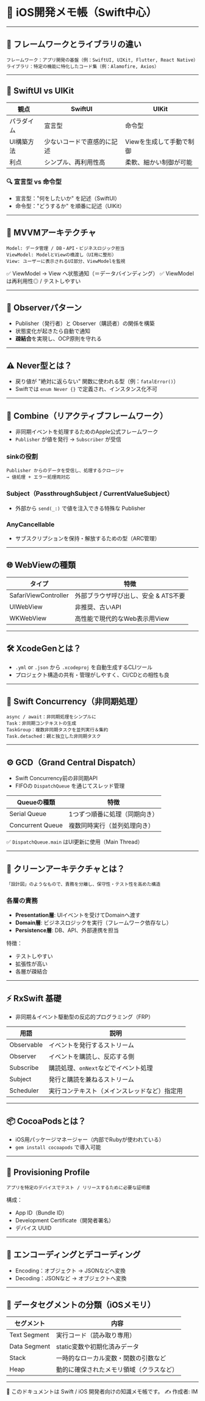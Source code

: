 # 📘 iOS開発メモ帳（Swift中心）

---

## 🧱 フレームワークとライブラリの違い

```
フレームワーク：アプリ開発の基盤（例：SwiftUI, UIKit, Flutter, React Native）
ライブラリ：特定の機能に特化したコード集（例：Alamofire, Axios）
```

---

## 🌱 SwiftUI vs UIKit

| 観点     | SwiftUI       | UIKit          |
| ------ | ------------- | -------------- |
| パラダイム  | 宣言型           | 命令型            |
| UI構築方法 | 少ないコードで直感的に記述 | Viewを生成して手動で制御 |
| 利点     | シンプル、再利用性高    | 柔軟、細かい制御が可能    |

### 🔍 宣言型 vs 命令型

* 宣言型："何をしたいか" を記述（SwiftUI）
* 命令型："どうするか" を順番に記述（UIKit）

---

## 🧭 MVVMアーキテクチャ

```
Model: データ管理 / DB・API・ビジネスロジック担当
ViewModel: ModelとViewの橋渡し（UI用に整形）
View: ユーザーに表示されるUI部分、ViewModelを監視
```

✅ ViewModel → View へ状態通知（＝データバインディング）
✅ ViewModelは再利用性◎ / テストしやすい

---

## 👀 Observerパターン

* Publisher（発行者）と Observer（購読者）の関係を構築
* 状態変化が起きたら自動で通知
* **疎結合**を実現し、OCP原則を守れる

---

## ⚠️ Never型とは？

* 戻り値が "絶対に返らない" 関数に使われる型（例：`fatalError()`）
* Swiftでは `enum Never {}` で定義され、インスタンス化不可

---

## 🍎 Combine（リアクティブフレームワーク）

* 非同期イベントを処理するためのApple公式フレームワーク
* `Publisher` が値を発行 → `Subscriber` が受信

### sinkの役割

```
Publisher からのデータを受信し、処理するクロージャ
→ 値処理 + エラー処理両対応
```

### Subject（PassthroughSubject / CurrentValueSubject）

* 外部から `send(_:)` で値を注入できる特殊な Publisher

### AnyCancellable

* サブスクリプションを保持・解放するための型（ARC管理）

---

## 🌐 WebViewの種類

| タイプ                  | 特徴                    |
| -------------------- | --------------------- |
| SafariViewController | 外部ブラウザ呼び出し、安全 & ATS不要 |
| UIWebView            | 非推奨、古いAPI             |
| WKWebView            | 高性能で現代的なWeb表示用View    |

---

## 🛠️ XcodeGenとは？

* `.yml` or `.json` から `.xcodeproj` を自動生成するCLIツール
* プロジェクト構造の共有・管理がしやすく、CI/CDとの相性も良

---

## 🚦 Swift Concurrency（非同期処理）

```
async / await：非同期処理をシンプルに
Task：非同期コンテキストの生成
TaskGroup：複数非同期タスクを並列実行＆集約
Task.detached：親と独立した非同期タスク
```

---

## ⚙️ GCD（Grand Central Dispatch）

* Swift Concurrency前の非同期API
* FIFOの `DispatchQueue` を通じてスレッド管理

| Queueの種類         | 特徴              |
| ---------------- | --------------- |
| Serial Queue     | 1つずつ順番に処理（同期向き） |
| Concurrent Queue | 複数同時実行（並列処理向き）  |

✅ `DispatchQueue.main` はUI更新に使用（Main Thread）

---

## 🧼 クリーンアーキテクチャとは？

```
「設計図」のようなもので、責務を分離し、保守性・テスト性を高めた構造
```

### 各層の責務

* **Presentation層**: UIイベントを受けてDomainへ渡す
* **Domain層**: ビジネスロジックを実行（フレームワーク依存なし）
* **Persistence層**: DB、API、外部連携を担当

特徴：

* テストしやすい
* 拡張性が高い
* 各層が疎結合

---

## ⚡ RxSwift 基礎

* 非同期＆イベント駆動型の反応的プログラミング（FRP）

| 用語         | 説明                     |
| ---------- | ---------------------- |
| Observable | イベントを発行するストリーム         |
| Observer   | イベントを購読し、反応する側         |
| Subscribe  | 購読処理、`onNext`などでイベント処理 |
| Subject    | 発行と購読を兼ねるストリーム         |
| Scheduler  | 実行コンテキスト（メインスレッドなど）指定用 |

---

## 📦 CocoaPodsとは？

* iOS用パッケージマネージャー（内部でRubyが使われている）
* `gem install cocoapods` で導入可能

---

## 🔐 Provisioning Profile

```
アプリを特定のデバイスでテスト / リリースするために必要な証明書
```

構成：

* App ID（Bundle ID）
* Development Certificate（開発者署名）
* デバイス UUID

---

## 🔁 エンコーディングとデコーディング

* Encoding：オブジェクト → JSONなどへ変換
* Decoding：JSONなど → オブジェクトへ変換

---

## 💾 データセグメントの分類（iOSメモリ）

| セグメント        | 内容                   |
| ------------ | -------------------- |
| Text Segment | 実行コード（読み取り専用）        |
| Data Segment | static変数や初期化済みデータ    |
| Stack        | 一時的なローカル変数・関数の引数など   |
| Heap         | 動的に確保されたメモリ領域（クラスなど） |

---

📒 このドキュメントは Swift / iOS 開発者向けの知識メモ帳です。
✍️ 作成者: IM
